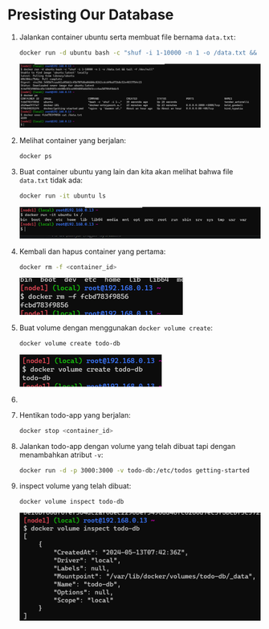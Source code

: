 # Presisting Our Database

1. Jalankan container ubuntu serta membuat file bernama `data.txt`:
    ```bash
    docker run -d ubuntu bash -c "shuf -i 1-10000 -n 1 -o /data.txt && tail -f /dev/null"
    ```
    ![run](./img/1.png)
2. Melihat container yang berjalan:
    ```bash
    docker ps
    ```
3. Buat container ubuntu yang lain dan kita akan melihat bahwa file `data.txt` tidak ada:
    ```bash
    docker run -it ubuntu ls
    ```
    ![run](./img/2.png)

4. Kembali dan hapus container yang pertama:
    ```bash
    docker rm -f <container_id>
    ```
    ![run](./img/3.png)

5. Buat volume dengan menggunakan ```docker volume create```:
    ```bash
    docker volume create todo-db
    ```
    ![run](./img/4.png)
6. 
6. Hentikan todo-app yang berjalan:
    ```bash
    docker stop <container_id>
    ```
7. Jalankan todo-app dengan volume yang telah dibuat tapi dengan menambahkan atribut ```-v```:
    ```bash
    docker run -d -p 3000:3000 -v todo-db:/etc/todos getting-started
    ```
8. inspect volume yang telah dibuat:
    ```bash
    docker volume inspect todo-db
    ```
    ![run](./img/6.png)
